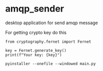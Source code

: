 # amqp_sender
desktop application for send amqp message



For getting crypto key do this
```
from cryptography.fernet import Fernet

key = Fernet.generate_key()
print(f"Your key: {key}")
```


```
pyinstaller --onefile --windowed main.py 
```